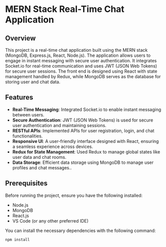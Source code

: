 # MERN Stack Real-Time Chat Application

## Overview

This project is a real-time chat application built using the MERN stack (MongoDB, Express.js, React, Node.js). The application allows users to engage in instant messaging with secure user authentication. It integrates Socket.io for real-time communication and uses JWT (JSON Web Tokens) for secure user sessions. The front end is designed using React with state management handled by Redux, while MongoDB serves as the database for storing user and chat data.

## Features

- **Real-Time Messaging**: Integrated Socket.io to enable instant messaging between users.
- **Secure Authentication**: JWT (JSON Web Tokens) is used for secure user authentication and maintaining sessions.
- **RESTful APIs**: Implemented APIs for user registration, login, and chat functionalities.
- **Responsive UI**: A user-friendly interface designed with React, ensuring a seamless experience across devices.
- **Redux for State Management**: Used Redux to manage global states like user data and chat rooms.
- **Data Storage**: Efficient data storage using MongoDB to manage user profiles and chat messages..

## Prerequisites 

Before running the project, ensure you have the following installed:

- Node.js
- MongoDB
- React.js
- VS Code (or any other preferred IDE)

You can install the necessary dependencies with the following command:

```bash
npm install
